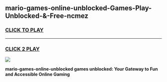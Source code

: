 
## mario-games-online-unblocked-Games-Play-Unblocked-&-Free-ncmez
<h3>
<a href="https://premium76.site?title=mario-games-online-unblocked&ref=24A">CLICK TO PLAY</a></h3>
<hr>

<h3>
<a href="https://premium76.site?title=mario-games-online-unblocked&ref=24A">CLICK 2 PLAY</a>
  
</h3>

<a href="https://premium76.site?title=mario-games-online-unblocked&ref=24A"><img src="https://clearcache.store/games.png"></a>


**mario-games-online-unblocked games unblocked: Your Gateway to Fun and Accessible Online Gaming**
